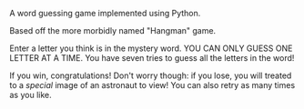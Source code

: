 A word guessing game implemented using Python.

Based off the more morbidly named "Hangman" game.

Enter a letter you think is in the mystery word.
YOU CAN ONLY GUESS ONE LETTER AT A TIME.
You have seven tries to guess all the letters in the word!

If you win, congratulations! Don't worry though: if you lose, you
will treated to a *special* image of an astronaut to view! You can
also retry as many times as you like.
